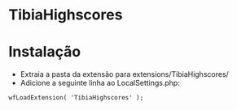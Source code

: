 # TibiaHighscores

# Instalação
* Extraia a pasta da extensão para extensions/TibiaHighscores/
* Adicione a seguinte linha ao LocalSettings.php:

```
wfLoadExtension( 'TibiaHighscores' );
```
